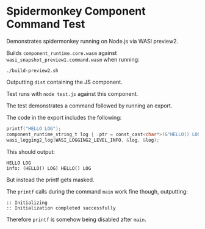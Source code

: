 # Spidermonkey Component Command Test

Demonstrates spidermonkey running on Node.js via WASI preview2.

Builds `component_runtime.core.wasm` against `wasi_snapshot_preview1.command.wasm` when running:

```
./build-preview2.sh
```

Outputting `dist` containing the JS component.

Test runs with `node test.js` against this component.

The test demonstrates a command followed by running an export.

The code in the export includes the following:

```c
printf("HELLO LOG");
component_runtime_string_t log { .ptr = const_cast<char*>(&"HELLO() LOG"[0]), .len = 11 };
wasi_logging2_log(WASI_LOGGING2_LEVEL_INFO, &log, &log);
```

This should output:

```
HELLO LOG
info: (HELLO() LOG) HELLO() LOG
```

But instead the printf gets masked.

The `printf` calls during the command `main` work fine though, outputting:

```
:: Initializing
:: Initialization completed successfully
```

Therefore `printf` is somehow being disabled after `main`.
